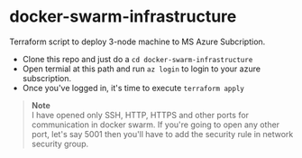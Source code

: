 # docker-swarm-infrastructure
Terraform script to deploy 3-node machine to MS Azure Subcription.

- Clone this repo and just do a `cd docker-swarm-infrastructure`
- Open termial at this path and run `az login` to login to your azure subscription.
- Once you've logged in, it's time to execute `terraform apply`

> **Note** <br>
> I have opened only SSH, HTTP, HTTPS and other ports for communication in docker swarm. If you're going to open any other port, let's say 5001 then you'll have to add the security rule in network security group.

